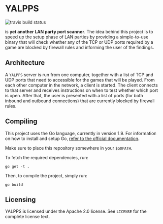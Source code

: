 # YALPPS #

![travis build status](https://travis-ci.org/Kode-Cultur/YALPPS.svg?branch=master)

is **yet another LAN party port scanner**. The idea behind this
project is to speed up the setup phase of LAN parties by providing a
simple-to-use binary that will check whether any of the TCP or UDP
ports required by a game are blocked by firewall rules and informing the
user of the findings.

## Architecture ##

A `YALPPS` server is run from one computer, together with a list of
TCP and UDP ports that need to accessible for the games that will be
played. From each other computer in the network, a client is started.
The client connects to that server and receives instructions on when
to test whether which port is open. After that, the user is presented
with a list of ports (for both inbound and outbound connections) that
are currently blocked by firewall rules.

## Compiling ##

This project uses the Go language, currently in version 1.9.
For information on how to install and setup Go, [refer to the official
documentation](https://golang.org/doc/install).

Make sure to place this repository somewhere in your `$GOPATH`.

To fetch the required dependencies, run:

    go get -t .

Then, to compile the project, simply run:

    go build

## Licensing ##

YALPPS is licensed under the Apache 2.0 license. See `LICENSE` for the
complete license text.
